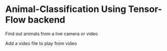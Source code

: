 # Animal-Classification Using Tensor-Flow backend
Find out animals from a live camera or video 

Add a video file to play from video
